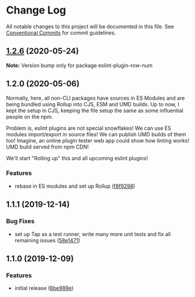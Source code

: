 # Change Log

All notable changes to this project will be documented in this file.
See [Conventional Commits](https://conventionalcommits.org) for commit guidelines.

## [1.2.6](https://gitlab.com/codsen/codsen/compare/eslint-plugin-row-num@1.2.5...eslint-plugin-row-num@1.2.6) (2020-05-24)

**Note:** Version bump only for package eslint-plugin-row-num





## 1.2.0 (2020-05-06)

Normally, here, all non-CLI packages have sources in ES Modules and are being bundled using Rollup into CJS, ESM and UMD builds. Up to now, I kept the setup in CJS, keeping the file setup the same as some influential people on the npm.

Problem is, eslint plugins are not special snowflakes! We can use ES modules import/export in source files! We can publish UMD builds of them too! Imagine, an online plugin tester web app could show how linting works! UMD build served from npm CDN!

We'll start "Rolling up" this and all upcoming eslint plugins!

### Features

- rebase in ES modules and set up Rollup ([f8f9298](https://gitlab.com/codsen/codsen/commit/f8f929842cc5870fa4fcaf93cc2da2d6ba09466f))

## 1.1.1 (2019-12-14)

### Bug Fixes

- set up Tap as a test runner, write many more unit tests and fix all remaining issues ([58e1471](https://gitlab.com/codsen/codsen/commit/58e147195282077df7ad20efb00dac95976ac24d))

## 1.1.0 (2019-12-09)

### Features

- initial release ([6be989e](https://gitlab.com/codsen/codsen/commit/6be989ee0df3f06661a2319dc990c39d1c3e682f))
